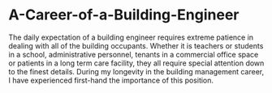 # A-Career-of-a-Building-Engineer
The daily expectation of a building engineer requires extreme patience in dealing with all of the building occupants. Whether it is teachers or students in a school, administrative personnel, tenants in a commercial office space or patients in a long term care facility, they all require special attention down to the finest details. During my longevity in the building management career, I have experienced first-hand the importance of this position. 
